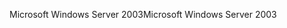 <span data-ttu-id="f7f60-101">Microsoft Windows Server 2003</span><span class="sxs-lookup"><span data-stu-id="f7f60-101">Microsoft Windows Server 2003</span></span>